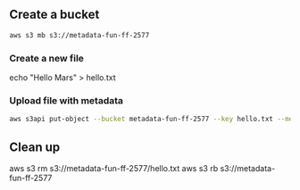 ## Create a bucket

```sh
aws s3 mb s3://metadata-fun-ff-2577
```
### Create a new file

echo "Hello Mars" > hello.txt


### Upload file with metadata
```sh
aws s3api put-object --bucket metadata-fun-ff-2577 --key hello.txt --metadata Planet=Mars --body hello.txt
```

## Clean up
aws s3 rm s3://metadata-fun-ff-2577/hello.txt
aws s3 rb s3://metadata-fun-ff-2577